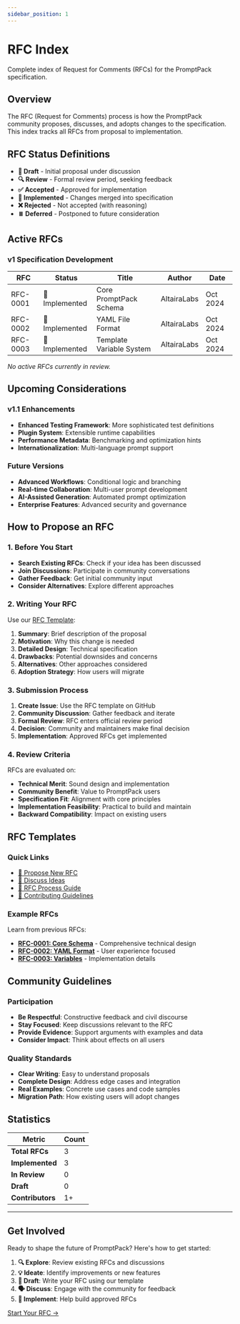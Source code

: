 ```yaml
---
sidebar_position: 1
---
```


# RFC Index

Complete index of Request for Comments (RFCs) for the PromptPack specification.

## Overview

The RFC (Request for Comments) process is how the PromptPack community proposes, discusses, and adopts changes to the specification. This index tracks all RFCs from proposal to implementation.

## RFC Status Definitions

- **📝 Draft** - Initial proposal under discussion
- **🔍 Review** - Formal review period, seeking feedback
- **✅ Accepted** - Approved for implementation
- **🚀 Implemented** - Changes merged into specification
- **❌ Rejected** - Not accepted (with reasoning)
- **⏸️ Deferred** - Postponed to future consideration

## Active RFCs

### v1 Specification Development

| RFC | Status | Title | Author | Date |
|-----|--------|-------|--------|------|
| RFC-0001 | 🚀 Implemented | Core PromptPack Schema | AltairaLabs | Oct 2024 |
| RFC-0002 | 🚀 Implemented | YAML File Format | AltairaLabs | Oct 2024 |
| RFC-0003 | 🚀 Implemented | Template Variable System | AltairaLabs | Oct 2024 |

*No active RFCs currently in review.*

## Upcoming Considerations

### v1.1 Enhancements

- **Enhanced Testing Framework**: More sophisticated test definitions
- **Plugin System**: Extensible runtime capabilities  
- **Performance Metadata**: Benchmarking and optimization hints
- **Internationalization**: Multi-language prompt support

### Future Versions

- **Advanced Workflows**: Conditional logic and branching
- **Real-time Collaboration**: Multi-user prompt development
- **AI-Assisted Generation**: Automated prompt optimization
- **Enterprise Features**: Advanced security and governance

## How to Propose an RFC

### 1. Before You Start

- **Search Existing RFCs**: Check if your idea has been discussed
- **Join Discussions**: Participate in community conversations
- **Gather Feedback**: Get initial community input
- **Consider Alternatives**: Explore different approaches

### 2. Writing Your RFC

Use our [RFC Template](https://github.com/altairalabs/promptpack-spec/issues/new?template=rfc-proposal.md):

1. **Summary**: Brief description of the proposal
2. **Motivation**: Why this change is needed
3. **Detailed Design**: Technical specification
4. **Drawbacks**: Potential downsides and concerns
5. **Alternatives**: Other approaches considered
6. **Adoption Strategy**: How users will migrate

### 3. Submission Process

1. **Create Issue**: Use the RFC template on GitHub
2. **Community Discussion**: Gather feedback and iterate
3. **Formal Review**: RFC enters official review period
4. **Decision**: Community and maintainers make final decision
5. **Implementation**: Approved RFCs get implemented

### 4. Review Criteria

RFCs are evaluated on:

- **Technical Merit**: Sound design and implementation
- **Community Benefit**: Value to PromptPack users
- **Specification Fit**: Alignment with core principles
- **Implementation Feasibility**: Practical to build and maintain
- **Backward Compatibility**: Impact on existing users

## RFC Templates

### Quick Links

- [🔗 Propose New RFC](https://github.com/altairalabs/promptpack-spec/issues/new?template=rfc-proposal.md)
- [💬 Discuss Ideas](https://github.com/altairalabs/promptpack-spec/discussions)
- [📖 RFC Process Guide](/docs/processes/rfc-process)
- [🤝 Contributing Guidelines](/docs/processes/contributing)

### Example RFCs

Learn from previous RFCs:

- **[RFC-0001: Core Schema](https://github.com/altairalabs/promptpack-spec/issues/1)** - Comprehensive technical design
- **[RFC-0002: YAML Format](https://github.com/altairalabs/promptpack-spec/issues/2)** - User experience focused
- **[RFC-0003: Variables](https://github.com/altairalabs/promptpack-spec/issues/3)** - Implementation details

## Community Guidelines

### Participation

- **Be Respectful**: Constructive feedback and civil discourse
- **Stay Focused**: Keep discussions relevant to the RFC
- **Provide Evidence**: Support arguments with examples and data
- **Consider Impact**: Think about effects on all users

### Quality Standards

- **Clear Writing**: Easy to understand proposals
- **Complete Design**: Address edge cases and integration
- **Real Examples**: Concrete use cases and code samples
- **Migration Path**: How existing users will adopt changes

## Statistics

| Metric | Count |
|--------|-------|
| **Total RFCs** | 3 |
| **Implemented** | 3 |
| **In Review** | 0 |
| **Draft** | 0 |
| **Contributors** | 1+ |

---

## Get Involved

Ready to shape the future of PromptPack? Here's how to get started:

1. **🔍 Explore**: Review existing RFCs and discussions
2. **💡 Ideate**: Identify improvements or new features
3. **📝 Draft**: Write your RFC using our template
4. **🗣️ Discuss**: Engage with the community for feedback
5. **🚀 Implement**: Help build approved RFCs

[Start Your RFC →](https://github.com/altairalabs/promptpack-spec/issues/new?template=rfc-proposal.md)